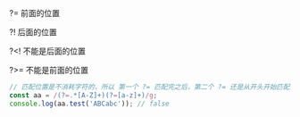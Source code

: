 ?=   前面的位置

?!    后面的位置

?<!   不能是后面的位置

?>=  不能是前面的位置

```js
// 匹配位置是不消耗字符的，所以 第一个 ?= 匹配完之后，第二个 ?= 还是从开头开始匹配，所以  aa.test('ABCabc')  还是 false
const aa = /(?=.*[A-Z]+)(?=[a-z]+)/g;
console.log(aa.test('ABCabc')); // false
```
